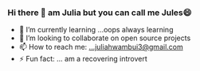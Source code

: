 ### Hi there 👋 am Julia but you can call me Jules😄




- 🌱 I’m currently learning ...oops always learning
- 👯 I’m looking to collaborate on open source projects
- 📫 How to reach me: ...juliahwambui3@gmail.com
- ⚡ Fun fact: ... am a recovering introvert




<div style ="display:flex">

  
<!--   ![Anurag's GitHub stats](https://github-readme-stats.vercel.app/api?username=juliamwangi123&show_icons=true&theme=radical) -->

</div>
  
  



